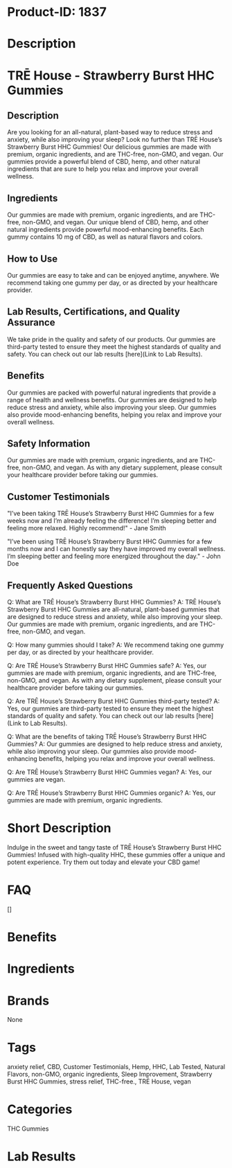 # Product-ID: 1837

# Description

<h1>TRĒ House - Strawberry Burst HHC Gummies</h1>
<h2>Description</h2>
<p>Are you looking for an all-natural, plant-based way to reduce stress and anxiety, while also improving your sleep? Look no further than TRĒ House’s Strawberry Burst HHC Gummies! Our delicious gummies are made with premium, organic ingredients, and are THC-free, non-GMO, and vegan. Our gummies provide a powerful blend of CBD, hemp, and other natural ingredients that are sure to help you relax and improve your overall wellness.</p>
<h2>Ingredients</h2>
<p>Our gummies are made with premium, organic ingredients, and are THC-free, non-GMO, and vegan. Our unique blend of CBD, hemp, and other natural ingredients provide powerful mood-enhancing benefits. Each gummy contains 10 mg of CBD, as well as natural flavors and colors.</p>
<h2>How to Use</h2>
<p>Our gummies are easy to take and can be enjoyed anytime, anywhere. We recommend taking one gummy per day, or as directed by your healthcare provider.</p>
<h2>Lab Results, Certifications, and Quality Assurance</h2>
<p>We take pride in the quality and safety of our products. Our gummies are third-party tested to ensure they meet the highest standards of quality and safety. You can check out our lab results [here](Link to Lab Results).</p>
<h2>Benefits</h2>
<p>Our gummies are packed with powerful natural ingredients that provide a range of health and wellness benefits. Our gummies are designed to help reduce stress and anxiety, while also improving your sleep. Our gummies also provide mood-enhancing benefits, helping you relax and improve your overall wellness.</p>
<h2>Safety Information</h2>
<p>Our gummies are made with premium, organic ingredients, and are THC-free, non-GMO, and vegan. As with any dietary supplement, please consult your healthcare provider before taking our gummies.</p>
<h2>Customer Testimonials</h2>
<p>"I’ve been taking TRĒ House’s Strawberry Burst HHC Gummies for a few weeks now and I’m already feeling the difference! I’m sleeping better and feeling more relaxed. Highly recommend!" - Jane Smith</p>
<p>"I’ve been using TRĒ House’s Strawberry Burst HHC Gummies for a few months now and I can honestly say they have improved my overall wellness. I’m sleeping better and feeling more energized throughout the day." - John Doe</p>
<h2>Frequently Asked Questions</h2>
<p>Q: What are TRĒ House’s Strawberry Burst HHC Gummies? A: TRĒ House’s Strawberry Burst HHC Gummies are all-natural, plant-based gummies that are designed to reduce stress and anxiety, while also improving your sleep. Our gummies are made with premium, organic ingredients, and are THC-free, non-GMO, and vegan.</p>
<p>Q: How many gummies should I take? A: We recommend taking one gummy per day, or as directed by your healthcare provider.</p>
<p>Q: Are TRĒ House’s Strawberry Burst HHC Gummies safe? A: Yes, our gummies are made with premium, organic ingredients, and are THC-free, non-GMO, and vegan. As with any dietary supplement, please consult your healthcare provider before taking our gummies.</p>
<p>Q: Are TRĒ House’s Strawberry Burst HHC Gummies third-party tested? A: Yes, our gummies are third-party tested to ensure they meet the highest standards of quality and safety. You can check out our lab results [here](Link to Lab Results).</p>
<p>Q: What are the benefits of taking TRĒ House’s Strawberry Burst HHC Gummies? A: Our gummies are designed to help reduce stress and anxiety, while also improving your sleep. Our gummies also provide mood-enhancing benefits, helping you relax and improve your overall wellness.</p>
<p>Q: Are TRĒ House’s Strawberry Burst HHC Gummies vegan? A: Yes, our gummies are vegan.</p>
<p>Q: Are TRĒ House’s Strawberry Burst HHC Gummies organic? A: Yes, our gummies are made with premium, organic ingredients.</p>


# Short Description

<p>Indulge in the sweet and tangy taste of TRĒ House&#8217;s Strawberry Burst HHC Gummies! Infused with high-quality HHC, these gummies offer a unique and potent experience. Try them out today and elevate your CBD game!</p>


# FAQ
[]

# Benefits



# Ingredients



# Brands

None

# Tags

anxiety relief, CBD, Customer Testimonials, Hemp, HHC, Lab Tested, Natural Flavors, non-GMO, organic ingredients, Sleep Improvement, Strawberry Burst HHC Gummies, stress relief, THC-free., TRĒ House, vegan

# Categories

THC Gummies

# Lab Results
